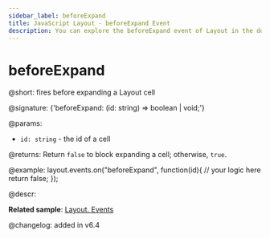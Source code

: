```yaml
---
sidebar_label: beforeExpand
title: JavaScript Layout - beforeExpand Event 
description: You can explore the beforeExpand event of Layout in the documentation of the DHTMLX JavaScript UI library. Browse developer guides and API reference, try out code examples and live demos, and download a free 30-day evaluation version of DHTMLX Suite.
---
```


# beforeExpand

@short: fires before expanding a Layout cell

@signature: {'beforeExpand: (id: string) => boolean | void;'}

@params:
- `id: string` - the id of a cell

@returns:
Return `false` to block expanding a cell; otherwise, `true`.

@example:
layout.events.on("beforeExpand", function(id){
    // your logic here
    return false;
});

@descr:

**Related sample**: [Layout. Events](https://snippet.dhtmlx.com/fyxw0map)

@changelog:
added in v6.4
